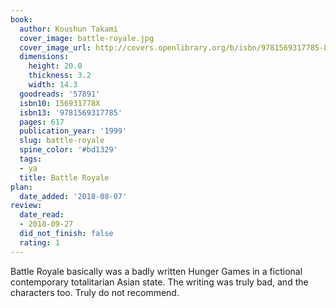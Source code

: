 ```yaml
---
book:
  author: Koushun Takami
  cover_image: battle-royale.jpg
  cover_image_url: http://covers.openlibrary.org/b/isbn/9781569317785-L.jpg
  dimensions:
    height: 20.0
    thickness: 3.2
    width: 14.3
  goodreads: '57891'
  isbn10: 156931778X
  isbn13: '9781569317785'
  pages: 617
  publication_year: '1999'
  slug: battle-royale
  spine_color: '#bd1329'
  tags:
  - ya
  title: Battle Royale
plan:
  date_added: '2018-08-07'
review:
  date_read:
  - 2018-09-27
  did_not_finish: false
  rating: 1
---
```


Battle Royale basically was a badly written Hunger Games in a fictional contemporary totalitarian Asian state. The writing was truly bad, and the characters too. Truly do not recommend.
